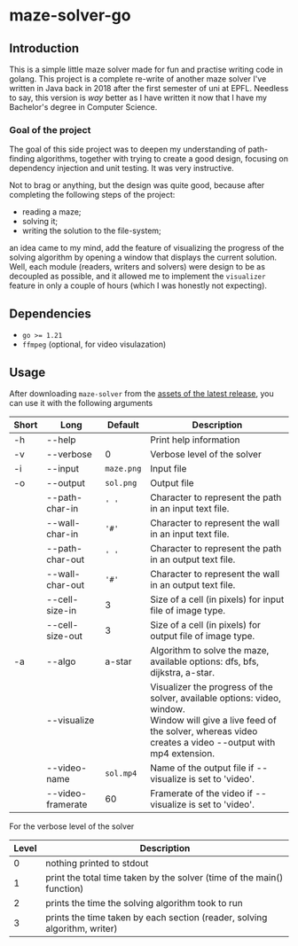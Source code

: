 # maze-solver-go

## Introduction

This is a simple little maze solver made for fun and practise writing code in
golang. This project is a complete re-write of another maze solver I've written
in Java back in 2018 after the first semester of uni at EPFL. Needless to say,
this version is _way_ better as I have written it now that I have my Bachelor's
degree in Computer Science.

### Goal of the project

The goal of this side project was to deepen my understanding of path-finding
algorithms, together with trying to create a good design, focusing on
dependency injection and unit testing. It was very instructive.

Not to brag or anything, but the design was quite good, because after
completing the following steps of the project:

- reading a maze;
- solving it;
- writing the solution to the file-system;

an idea came to my mind, add the feature of visualizing the progress of the
solving algorithm by opening a window that displays the current solution. Well,
each module (readers, writers and solvers) were design to be as decoupled as
possible, and it allowed me to implement the `visualizer` feature in only a
couple of hours (which I was honestly not expecting).

## Dependencies

- `go >= 1.21`
- `ffmpeg` (optional, for video visulazation)

## Usage

After downloading `maze-solver` from the
[assets of the latest release](releases/latest "Latest release"), you can use
it with the following arguments

| Short | Long              | Default    | Description                                                                                                                                                                         |
| ----- | ----------------- | ---------- | ----------------------------------------------------------------------------------------------------------------------------------------------------------------------------------- |
| -h    | --help            |            | Print help information                                                                                                                                                              |
| -v    | --verbose         | 0          | Verbose level of the solver                                                                                                                                                         |
| -i    | --input           | `maze.png` | Input file                                                                                                                                                                          |
| -o    | --output          | `sol.png`  | Output file                                                                                                                                                                         |
|       | --path-char-in    | `' '`      | Character to represent the path in an input text file.                                                                                                                              |
|       | --wall-char-in    | `'#'`      | Character to represent the wall in an input text file.                                                                                                                              |
|       | --path-char-out   | `' '`      | Character to represent the path in an output text file.                                                                                                                             |
|       | --wall-char-out   | `'#'`      | Character to represent the wall in an output text file.                                                                                                                             |
|       | --cell-size-in    | 3          | Size of a cell (in pixels) for input file of image type.                                                                                                                            |
|       | --cell-size-out   | 3          | Size of a cell (in pixels) for output file of image type.                                                                                                                           |
| -a    | --algo            | a-star     | Algorithm to solve the maze, available options: dfs, bfs, dijkstra, a-star.                                                                                                         |
|       | --visualize       |            | Visualizer the progress of the solver, available options: video, window.<br> Window will give a live feed of the solver, whereas video creates a video --output with mp4 extension. |
|       | --video-name      | `sol.mp4`  | Name of the output file if --visualize is set to 'video'.                                                                                                                           |
|       | --video-framerate | 60         | Framerate of the video if --visualize is set to 'video'.                                                                                                                            |

For the verbose level of the solver

| Level | Description                                                               |
| ----- | ------------------------------------------------------------------------- |
| 0     | nothing printed to stdout                                                 |
| 1     | print the total time taken by the solver (time of the main() function)    |
| 2     | prints the time the solving algorithm took to run                         |
| 3     | prints the time taken by each section (reader, solving algorithm, writer) |

<!-- ## Examples -->
